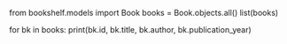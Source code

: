 from bookshelf.models import Book
books = Book.objects.all()
list(books)

for bk in books:
    print(bk.id, bk.title, bk.author, bk.publication_year)


